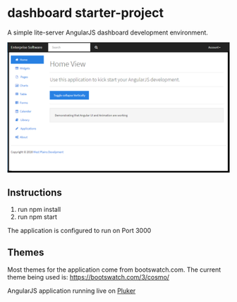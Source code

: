 # dashboard starter-project
A simple lite-server AngularJS dashboard development environment.

![alt text](dashboard.PNG "Dashboard")

## Instructions
1. run npm install 
1. run npm start

The application is configured to run on Port 3000

## Themes
Most themes for the application come from bootswatch.com. The current theme being used is: https://bootswatch.com/3/cosmo/

AngularJS application running live on [Pluker][1]


[1]:http://next.plnkr.co/plunk/QhxVk0WkcHEwavGw
